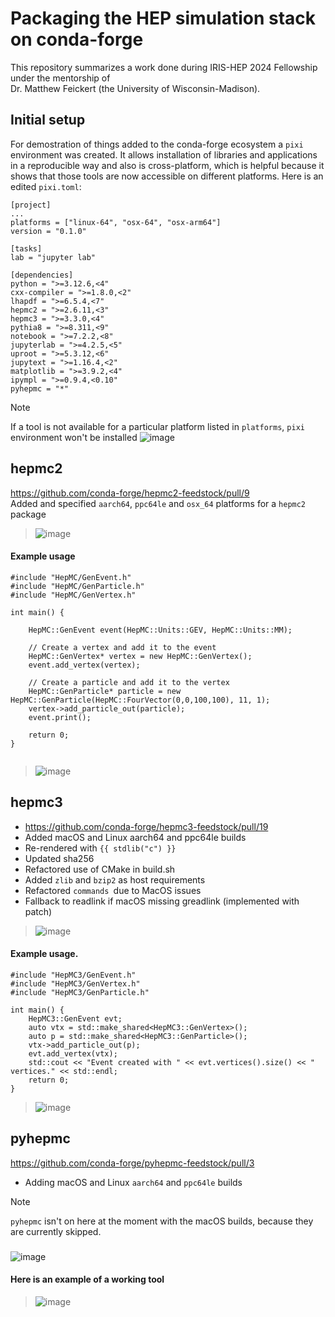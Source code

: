 # Packaging the HEP simulation stack on conda-forge
This repository summarizes a work done during IRIS-HEP 2024 Fellowship under the mentorship of<br>Dr. Matthew Feickert (the University of Wisconsin-Madison).
## Initial setup
For demostration of things added to the conda-forge ecosystem a `pixi` environment was created. It allows installation of libraries and applications in a reproducible way and also is cross-platform, which is helpful because it shows that those tools are now accessible on different platforms.
Here is an edited `pixi.toml`:
```
[project]
...
platforms = ["linux-64", "osx-64", "osx-arm64"]
version = "0.1.0"

[tasks]
lab = "jupyter lab"

[dependencies]
python = ">=3.12.6,<4"
cxx-compiler = ">=1.8.0,<2"
lhapdf = ">=6.5.4,<7"
hepmc2 = ">=2.6.11,<3"
hepmc3 = ">=3.3.0,<4"
pythia8 = ">=8.311,<9"
notebook = ">=7.2.2,<8"
jupyterlab = ">=4.2.5,<5"
uproot = ">=5.3.12,<6"
jupytext = ">=1.16.4,<2"
matplotlib = ">=3.9.2,<4"
ipympl = ">=0.9.4,<0.10"
pyhepmc = "*"
```

> [!NOTE] 
> If a tool is not available for a particular platform listed in `platforms`, `pixi` environment won't be installed
> ![image](https://github.com/user-attachments/assets/af06dcbc-e46f-4ef9-b8e1-29e2c55a8440)
## hepmc2
https://github.com/conda-forge/hepmc2-feedstock/pull/9<br>
Added and specified `aarch64`, `ppc64le` and `osx_64` platforms for a `hepmc2` package
> ![image](https://github.com/user-attachments/assets/e3a8df70-214a-42e2-94e6-f23e49ee8f3f)
#### Example usage
```
#include "HepMC/GenEvent.h"
#include "HepMC/GenParticle.h"
#include "HepMC/GenVertex.h"

int main() {
    
    HepMC::GenEvent event(HepMC::Units::GEV, HepMC::Units::MM);

    // Create a vertex and add it to the event
    HepMC::GenVertex* vertex = new HepMC::GenVertex();
    event.add_vertex(vertex);

    // Create a particle and add it to the vertex
    HepMC::GenParticle* particle = new HepMC::GenParticle(HepMC::FourVector(0,0,100,100), 11, 1);
    vertex->add_particle_out(particle);
    event.print();

    return 0;
}


```
>![image](https://github.com/user-attachments/assets/7eeb9db4-d6d0-476a-857c-a2983d389dbd)

## hepmc3
- https://github.com/conda-forge/hepmc3-feedstock/pull/19
- Added macOS and Linux aarch64 and ppc64le builds
- Re-rendered with `{{ stdlib("c") }}`
- Updated sha256
- Refactored use of CMake in build.sh
- Added `zlib` and `bzip2` as host requirements
- Refactored `commands `due to MacOS issues
- Fallback to readlink if macOS missing greadlink (implemented with patch)
> ![image](https://github.com/user-attachments/assets/8a97a798-45c5-4673-9084-ec273e82aff2)
#### Example usage. 
```
#include "HepMC3/GenEvent.h"
#include "HepMC3/GenVertex.h"
#include "HepMC3/GenParticle.h"

int main() {
    HepMC3::GenEvent evt;
    auto vtx = std::make_shared<HepMC3::GenVertex>();
    auto p = std::make_shared<HepMC3::GenParticle>();
    vtx->add_particle_out(p);
    evt.add_vertex(vtx);
    std::cout << "Event created with " << evt.vertices().size() << " vertices." << std::endl;
    return 0;
}

```
>![image](https://github.com/user-attachments/assets/db0bb6eb-817e-4a4d-b97e-8956d87960af)

## pyhepmc
https://github.com/conda-forge/pyhepmc-feedstock/pull/3
- Adding macOS and Linux `aarch64` and `ppc64le` builds
> [!NOTE] 
> `pyhepmc` isn't on here at the moment with the macOS builds, because they are currently skipped.
###
![image](https://github.com/user-attachments/assets/c957e45e-16f4-4db0-8060-9cbf52a65dae)
#### Here is an example of a working tool
> ![image](https://github.com/user-attachments/assets/d35bbd9f-4496-4beb-809a-68d37112bd62)

